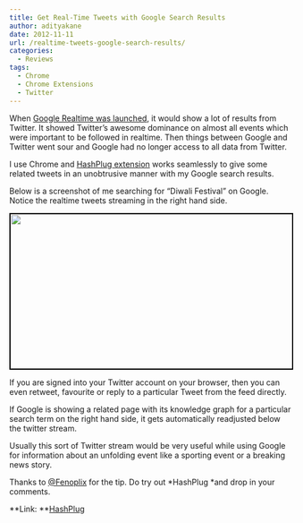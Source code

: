 ```yaml
---
title: Get Real-Time Tweets with Google Search Results
author: adityakane
date: 2012-11-11
url: /realtime-tweets-google-search-results/
categories:
  - Reviews
tags:
  - Chrome
  - Chrome Extensions
  - Twitter
---
```

When [Google Realtime was launched][1], it would show a lot of results from Twitter. It showed Twitter’s awesome dominance on almost all events which were important to be followed in realtime. Then things between Google and Twitter went sour and Google had no longer access to all data from Twitter.

I use Chrome and <a href="https://chrome.google.com/webstore/detail/hashplug-add-twitter-sear/hfbojcndmfkenfoiaengklhlociepkef" onclick="_gaq.push(['_trackEvent', 'outbound-article', 'https://chrome.google.com/webstore/detail/hashplug-add-twitter-sear/hfbojcndmfkenfoiaengklhlociepkef', 'HashPlug extension']);" >HashPlug extension</a> works seamlessly to give some related tweets in an unobtrusive manner with my Google search results.

Below is a screenshot of me searching for “Diwali Festival” on Google. Notice the realtime tweets streaming in the right hand side.

[<img class="alignnone  wp-image-68067" style="border: 2px solid black;" title="Hashplug" src="http://cdn.devilsworkshop.org/files/2012/11/Hashplug-600x307.png" alt="" width="540" height="276" />][2]

If you are signed into your Twitter account on your browser, then you can even retweet, favourite or reply to a particular Tweet from the feed directly.

If Google is showing a related page with its knowledge graph for a particular search term on the right hand side, it gets automatically readjusted below the twitter stream.

Usually this sort of Twitter stream would be very useful while using Google for information about an unfolding event like a sporting event or a breaking news story.

Thanks to <a href="https://twitter.com/fenopix" onclick="_gaq.push(['_trackEvent', 'outbound-article', 'https://twitter.com/fenopix', '@Fenoplix']);" >@Fenoplix</a> for the tip. Do try out *HashPlug *and drop in your comments.

**Link: **<a href="https://chrome.google.com/webstore/detail/hashplug-add-twitter-sear/hfbojcndmfkenfoiaengklhlociepkef" onclick="_gaq.push(['_trackEvent', 'outbound-article', 'https://chrome.google.com/webstore/detail/hashplug-add-twitter-sear/hfbojcndmfkenfoiaengklhlociepkef', 'HashPlug']);" >HashPlug</a>

 [1]: http://devilsworkshop.org/news/get-real-time-search-results-with-google/29527/ "Google launches real-time search results"
 [2]: http://cdn.devilsworkshop.org/files/2012/11/Hashplug.png
